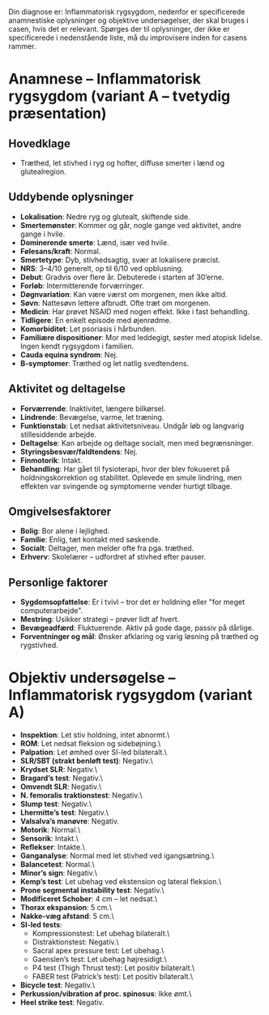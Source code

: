 

Din diagnose er: Inflammatorisk rygsygdom, nedenfor er specificerede anamnestiske oplysninger og objektive undersøgelser, der skal bruges i casen, hvis det er relevant. Spørges der til oplysninger, der ikke er specificerede i nedenstående liste, må du improvisere inden for casens rammer.

# Anamnese – Inflammatorisk rygsygdom (variant A – tvetydig præsentation)

## Hovedklage

-   Træthed, let stivhed i ryg og hofter, diffuse smerter i lænd og glutealregion.

## Uddybende oplysninger

-   **Lokalisation**: Nedre ryg og glutealt, skiftende side.
-   **Smertemønster**: Kommer og går, nogle gange ved aktivitet, andre gange i hvile.
-   **Dominerende smerte**: Lænd, især ved hvile.
-   **Følesans/kraft**: Normal.
-   **Smertetype**: Dyb, stivhedsagtig, svær at lokalisere præcist.
-   **NRS**: 3–4/10 generelt, op til 6/10 ved opblusning.
-   **Debut**: Gradvis over flere år. Debuterede i starten af 30’erne.
-   **Forløb**: Intermitterende forværringer.
-   **Døgnvariation**: Kan være værst om morgenen, men ikke altid.
-   **Søvn**: Nattesøvn lettere afbrudt. Ofte træt om morgenen.
-   **Medicin**: Har prøvet NSAID med nogen effekt. Ikke i fast behandling.
-   **Tidligere**: En enkelt episode med øjenrødme.
-   **Komorbiditet**: Let psoriasis i hårbunden.
-   **Familiære dispositioner**: Mor med leddegigt, søster med atopisk lidelse. Ingen kendt rygsygdom i familien.
-   **Cauda equina syndrom**: Nej.
-   **B-symptomer**: Træthed og let natlig svedtendens.

## Aktivitet og deltagelse

-   **Forværrende**: Inaktivitet, længere bilkørsel.
-   **Lindrende**: Bevægelse, varme, let træning.
-   **Funktionstab**: Let nedsat aktivitetsniveau. Undgår løb og langvarig stillesiddende arbejde.
-   **Deltagelse**: Kan arbejde og deltage socialt, men med begrænsninger.
-   **Styringsbesvær/faldtendens**: Nej.
-   **Finmotorik**: Intakt.
-   **Behandling**: Har gået til fysioterapi, hvor der blev fokuseret på holdningskorrektion og stabilitet. Oplevede en smule lindring, men effekten var svingende og symptomerne vender hurtigt tilbage.

## Omgivelsesfaktorer

-   **Bolig**: Bor alene i lejlighed.
-   **Familie**: Enlig, tæt kontakt med søskende.
-   **Socialt**: Deltager, men melder ofte fra pga. træthed.
-   **Erhverv**: Skolelærer – udfordret af stivhed efter pauser.

## Personlige faktorer

-   **Sygdomsopfattelse**: Er i tvivl – tror det er holdning eller "for meget computerarbejde".
-   **Mestring**: Usikker strategi – prøver lidt af hvert.
-   **Bevægeadfærd**: Fluktuerende. Aktiv på gode dage, passiv på dårlige.
-   **Forventninger og mål**: Ønsker afklaring og varig løsning på træthed og rygstivhed.

# Objektiv undersøgelse – Inflammatorisk rygsygdom (variant A)

-   **Inspektion**: Let stiv holdning, intet abnormt.\
-   **ROM**: Let nedsat fleksion og sidebøjning.\
-   **Palpation**: Let ømhed over SI-led bilateralt.\
-   **SLR/SBT (strakt benløft test)**: Negativ.\
-   **Krydset SLR**: Negativ.\
-   **Bragard’s test**: Negativ.\
-   **Omvendt SLR**: Negativ.\
-   **N. femoralis traktionstest**: Negativ.\
-   **Slump test**: Negativ.\
-   **Lhermitte’s test**: Negativ.\
-   **Valsalva’s manøvre**: Negativ.
-   **Motorik**: Normal.\
-   **Sensorik**: Intakt.\
-   **Reflekser**: Intakte.\
-   **Ganganalyse**: Normal med let stivhed ved igangsætning.\
-   **Balancetest**: Normal.\
-   **Minor’s sign**: Negativ.\
-   **Kemp’s test**: Let ubehag ved ekstension og lateral fleksion.\
-   **Prone segmental instability test**: Negativ.\
-   **Modificeret Schober**: 4 cm – let nedsat.\
-   **Thorax ekspansion**: 5 cm.\
-   **Nakke-væg afstand**: 5 cm.\
-   **SI-led tests**:
    -   Kompressionstest: Let ubehag bilateralt.\
    -   Distraktionstest: Negativ.\
    -   Sacral apex pressure test: Let ubehag.\
    -   Gaenslen’s test: Let ubehag højresidigt.\
    -   P4 test (Thigh Thrust test): Let positiv bilateralt.\
    -   FABER test (Patrick’s test): Let positiv bilateralt.\
-   **Bicycle test**: Negativ.\
-   **Perkussion/vibration af proc. spinosus**: Ikke ømt.\
-   **Heel strike test**: Negativ.
